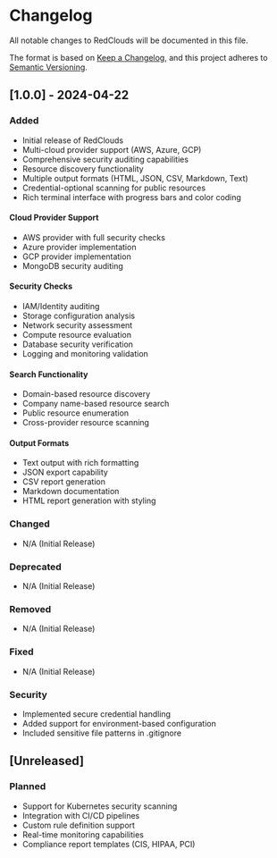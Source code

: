 # Changelog

All notable changes to RedClouds will be documented in this file.

The format is based on [Keep a Changelog](https://keepachangelog.com/en/1.0.0/),
and this project adheres to [Semantic Versioning](https://semver.org/spec/v2.0.0.html).

## [1.0.0] - 2024-04-22

### Added
- Initial release of RedClouds
- Multi-cloud provider support (AWS, Azure, GCP)
- Comprehensive security auditing capabilities
- Resource discovery functionality
- Multiple output formats (HTML, JSON, CSV, Markdown, Text)
- Credential-optional scanning for public resources
- Rich terminal interface with progress bars and color coding

#### Cloud Provider Support
- AWS provider with full security checks
- Azure provider implementation
- GCP provider implementation
- MongoDB security auditing

#### Security Checks
- IAM/Identity auditing
- Storage configuration analysis
- Network security assessment
- Compute resource evaluation
- Database security verification
- Logging and monitoring validation

#### Search Functionality
- Domain-based resource discovery
- Company name-based resource search
- Public resource enumeration
- Cross-provider resource scanning

#### Output Formats
- Text output with rich formatting
- JSON export capability
- CSV report generation
- Markdown documentation
- HTML report generation with styling

### Changed
- N/A (Initial Release)

### Deprecated
- N/A (Initial Release)

### Removed
- N/A (Initial Release)

### Fixed
- N/A (Initial Release)

### Security
- Implemented secure credential handling
- Added support for environment-based configuration
- Included sensitive file patterns in .gitignore

## [Unreleased]
### Planned
- Support for Kubernetes security scanning
- Integration with CI/CD pipelines
- Custom rule definition support
- Real-time monitoring capabilities
- Compliance report templates (CIS, HIPAA, PCI) 